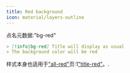 ```yaml
---
title: Red background
icon: material/layers-outline
---
```


点名元数据:"bg-red"

```md
> [!info|bg-red] Title will display as usual
> The background color will be red
```

样式本身也适用于["all-red"](。/combined-styling/page-3.md)页:1["title-red"](。/title-styling/page-3.md)。.